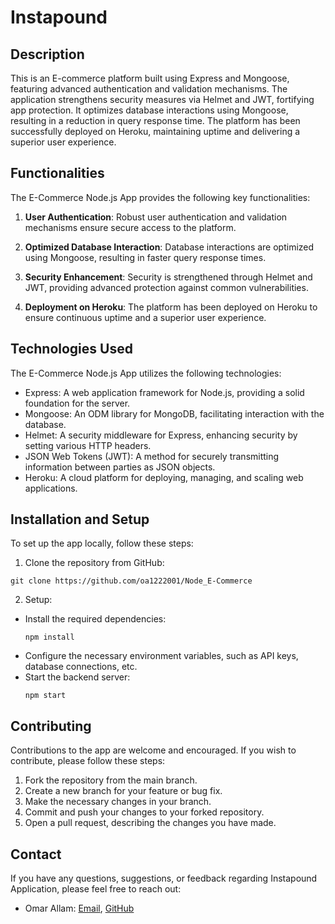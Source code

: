 # Instapound

## Description

This is an E-commerce platform built using Express and Mongoose, featuring advanced authentication and validation mechanisms. The application strengthens security measures via Helmet and JWT, fortifying app protection. It optimizes database interactions using Mongoose, resulting in a reduction in query response time. The platform has been successfully deployed on Heroku, maintaining uptime and delivering a superior user experience.

## Functionalities

The E-Commerce Node.js App provides the following key functionalities:

1. **User Authentication**: Robust user authentication and validation mechanisms ensure secure access to the platform.

2. **Optimized Database Interaction**: Database interactions are optimized using Mongoose, resulting in faster query response times.

2. **Security Enhancement**: Security is strengthened through Helmet and JWT, providing advanced protection against common vulnerabilities.

2. **Deployment on Heroku**: The platform has been deployed on Heroku to ensure continuous uptime and a superior user experience.

## Technologies Used

The E-Commerce Node.js App utilizes the following technologies:

- Express: A web application framework for Node.js, providing a solid foundation for the server.
- Mongoose: An ODM library for MongoDB, facilitating interaction with the database.
- Helmet: A security middleware for Express, enhancing security by setting various HTTP headers.
- JSON Web Tokens (JWT): A method for securely transmitting information between parties as JSON objects.
- Heroku: A cloud platform for deploying, managing, and scaling web applications.

## Installation and Setup

To set up the app locally, follow these steps:

1. Clone the repository from GitHub:

```
git clone https://github.com/oa1222001/Node_E-Commerce
```

2. Setup:

- Install the required dependencies:
  ```
  npm install
  ```
- Configure the necessary environment variables, such as API keys, database connections, etc.
- Start the backend server:
  ```
  npm start
  ```

## Contributing

Contributions to the app are welcome and encouraged. If you wish to contribute, please follow these steps:

1. Fork the repository from the main branch.
2. Create a new branch for your feature or bug fix.
3. Make the necessary changes in your branch.
4. Commit and push your changes to your forked repository.
5. Open a pull request, describing the changes you have made.

## Contact

If you have any questions, suggestions, or feedback regarding Instapound Application, please feel free to reach out:

- Omar Allam: [Email](mailto:oa1222001@gmail.com), [GitHub](https://github.com/oa1222001)
